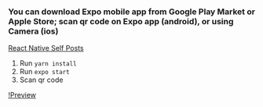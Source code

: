 ### You can download Expo mobile app from Google Play Market or Apple Store; scan qr code on Expo app (android), or using Camera (ios)

[React Native Self Posts](https://expo.io/@stelmakhivan/rn-self-posts)

1. Run `yarn install`
2. Run `expo start`
3. Scan qr code

[!Preview](https://github.com/stelmakhivan/react-native-self-posts/blob/master/assets/rn-self-posts.png?raw=true)
